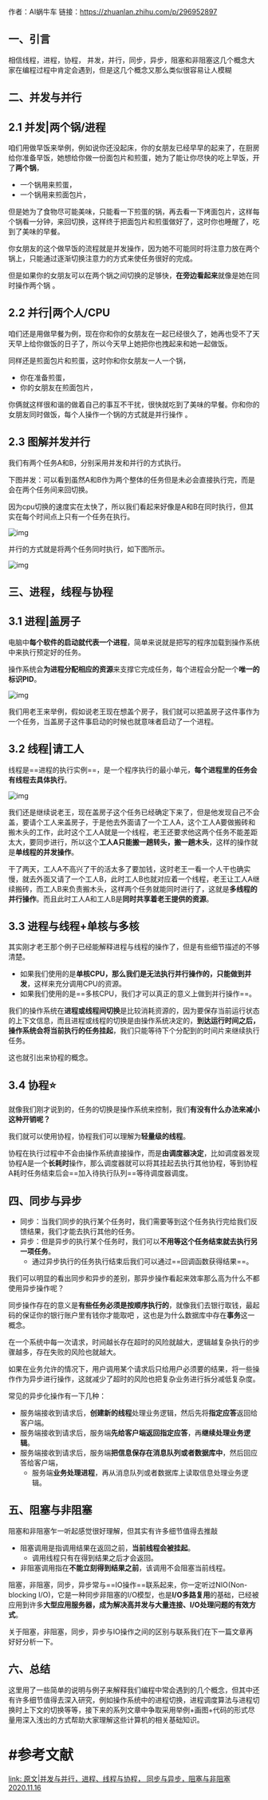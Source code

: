 作者：AI蜗牛车
链接：https://zhuanlan.zhihu.com/p/296952897

## **一、引言**

相信线程，进程，协程， 并发，并行，同步，异步，阻塞和非阻塞这几个概念大家在编程过程中肯定会遇到，但是这几个概念又那么类似很容易让人模糊



## **二、并发与并行**

## **2.1 并发|两个锅/进程**

咱们用做早饭来举例，例如说你还没起床，你的女朋友已经早早的起来了，在厨房给你准备早饭，她想给你做一份面包片和煎蛋，她为了能让你尽快的吃上早饭，开了**两个锅**，

- 一个锅用来煎蛋，
- 一个锅用来煎面包片，

但是她为了食物尽可能美味，只能看一下煎蛋的锅，再去看一下烤面包片，这样每个锅看一分钟，来回切换，这样终于把面包片和煎蛋做好了，这时你也睡醒了，吃到了美味的早餐。

你女朋友的这个做早饭的流程就是并发操作，因为她不可能同时将注意力放在两个锅上，只能通过逐渐切换注意力的方式来使任务很好的完成。

但是如果你的女朋友可以在两个锅之间切换的足够快，**在旁边看起来**就像是她在同时操作两个锅 。



## **2.2 并行|两个人/CPU**

咱们还是用做早餐为例，现在你和你的女朋友在一起已经很久了，她再也受不了天天早上给你做饭的日子了，所以今天早上她把你也拽起来和她一起做饭。

同样还是煎面包片和煎蛋，这时你和你女朋友一人一个锅，

- 你在准备煎蛋，
- 你的女朋友在煎面包片，

你俩就这样很和谐的做着自己的事互不干扰，很快就吃到了美味的早餐。你和你的女朋友同时做饭，每个人操作一个锅的方式就是并行操作 。



## **2.3 图解并发并行**

我们有两个任务A和B，分别采用并发和并行的方式执行。 



下图并发：可以看到虽然A和B作为两个整体的任务但是未必会直接执行完，而是会在两个任务间来回切换。

因为cpu切换的速度实在太快了，所以我们看起来好像是A和B在同时执行，但其实在每个时间点上只有一个任务在执行。

![img](https://raw.githubusercontent.com/DaiDuncan/PicUploader/main/img2/20210422091822.jpeg)





并行的方式就是将两个任务同时执行，如下图所示。 

![img](https://raw.githubusercontent.com/DaiDuncan/PicUploader/main/img2/20210422091840.jpeg)



## **三、进程，线程与协程**

## **3.1 进程|盖房子**

电脑中**每个软件的启动就代表一个进程**，简单来说就是把写的程序加载到操作系统中来执行预定好的任务。

操作系统会**为进程分配相应的资源**来支撑它完成任务，每个进程会分配一个**唯一的标识PID**。 

![img](https://raw.githubusercontent.com/DaiDuncan/PicUploader/main/img2/20210422091859.jpeg)

 我们用老王来举例，假如说老王现在想盖个房子，我们就可以把盖房子这件事作为一个任务，当盖房子这件事启动的时候也就意味者启动了一个进程。



## **3.2 线程|请工人**

线程是==进程的执行实例==，是一个程序执行的最小单元，**每个进程里的任务会有线程去具体执行**。 

![img](https://raw.githubusercontent.com/DaiDuncan/PicUploader/main/img2/20210422091914.jpeg)

我们还是继续说老王，现在盖房子这个任务已经确定下来了，但是他发现自己不会盖，要请个工人来盖房子，于是他去外面请了一个工人A，这个工人A要做搬砖和搬木头的工作，此时这个工人A就是一个线程，老王还要求他这两个任务不能差距太大，要同步进行，所以这个**工人A只能搬一趟转头，搬一趟木头**，这样的操作就是**单线程的并发操作**。



干了两天，工人A不高兴了干的活太多了要加钱，这时老王一看一个人干也确实慢，就去外面又请了一个工人B，此时工人B也就对应着一个线程，老王让工人A继续搬砖，而工人B来负责搬木头，这样两个任务就能同时进行了，这就是**多线程的并行操作**。而且此时工人A和工人B是**同时共享着老王提供的资源**。



## **3.3 进程与线程+单核与多核**

其实刚才老王那个例子已经能解释进程与线程的操作了，但是有些细节描述的不够清楚。

- 如果我们使用的是**单核CPU，那么我们是无法执行并行操作的，只能做到并发**，这样来充分调用CPU的资源。
- 如果我们使用的是==多核CPU，我们才可以真正的意义上做到并行操作==。

我们的操作系统在**进程或线程间切换**是比较消耗资源的，因为要保存当前运行状态的上下文信息，而且进程或线程的切换是由操作系统决定的，**到达运行时间之后，操作系统会将当前执行的任务挂起**，我们只能等待下个分配到的时间片来继续执行任务。

这也就引出来协程的概念。



## **3.4 协程**⭐

就像我们刚才说到的，任务的切换是操作系统来控制，我们**有没有什么办法来减小这种开销呢？**

我们就可以使用协程，协程我们可以理解为**轻量级的线程**。



协程在执行过程中不会由操作系统直接操作，而是**由调度器决定**，比如调度器发现协程A是一个**长耗时**操作，那么调度器就可以将其挂起去执行其他协程，等到协程A耗时任务结束后会==加入待执行队列==等待调度器调度。



## **四、同步与异步**

- 同步：当我们同步的执行某个任务时，我们需要等到这个任务执行完给我们反馈结果，我们才能去执行其他的任务。
- 异步：但是异步的执行某个任务时，我们可以**不用等这个任务结束就去执行另一项任务**。
  - 通过异步执行的任务执行结束后我们可以通过==回调函数获得结果==。



我们可以明显的看出同步和异步的差别，那异步操作看起来效率那么高为什么不都使用异步操作呢？

同步操作存在的意义是**有些任务必须是按顺序执行的**，就像我们去银行取钱，最起码的保证你的银行账户里有钱你才能取吧 ，这也是为什么数据库中存在**事务**这一概念。



在一个系统中每一次请求，时间越长存在超时的风险就越大，逻辑越复杂执行的步骤越多，存在失败的风险也就越大。

如果在业务允许的情况下，用户调用某个请求后只给用户必须要的结果，将一些操作作为异步进行操作，这就减少了超时的风险也把复杂业务进行拆分减低复杂度。



常见的异步化操作有一下几种：

- 服务端接收到请求后，**创建新的线程**处理业务逻辑，然后先将**指定应答**返回给客户端。
- 服务端接收到请求后，服务端**先给客户端返回指定应答**，再**继续处理业务逻辑**。
- 服务端接收到请求后，服务端**把信息保存在消息队列或者数据库中**，然后回应答给客户端，
  - 服务端**业务处理进程**，再从消息队列或者数据库上读取信息处理业务逻辑。





## **五、阻塞与非阻塞**

阻塞和非阻塞乍一听起感觉很好理解，但其实有许多细节值得去推敲

- 阻塞调用是指调用结果在返回之前，**当前线程会被挂起**。
  - 调用线程只有在得到结果之后才会返回。
- 非阻塞调用指在**不能立刻得到结果之前**，该调用不会阻塞当前线程。



阻塞，非阻塞，同步，异步常与==IO操作==联系起来，你一定听过NIO(Non-blocking I/O)，它是一种同步非阻塞的I/O模型，也是**I/O多路复用**的基础，已经被应用到许多**大型应用服务器，成为解决高并发与大量连接、I/O处理问题的有效方式**。

关于阻塞，非阻塞，同步，异步与IO操作之间的区别与联系我们在下一篇文章再好好分析一下。



## **六、总结**

这里用了一些简单的说明与例子来解释我们编程中常会遇到的几个概念，但其中还有许多细节值得去深入研究，例如操作系统中的进程切换，进程调度算法与进程切换时上下文的切换等等，接下来的系列文章中争取采用举例+画图+代码的形式尽量用深入浅出的方式帮助大家理解这些计算机的相关基础知识。







# #参考文献

[link: 原文|并发与并行，进程、线程与协程， 同步与异步，阻塞与非阻塞 2020.11.16](https://www.zhihu.com/column/c_1312178237071028224)